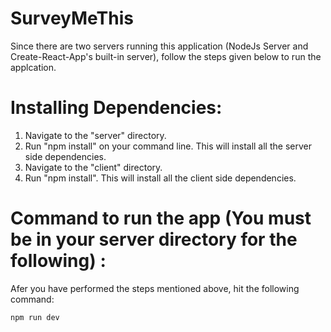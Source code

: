 # SurveyMeThis

Since there are two servers running this application (NodeJs Server and Create-React-App's built-in server), follow the steps given below to run the applcation. 

# Installing Dependencies:
    
 1) Navigate to the "server" directory.
 2) Run "npm install" on your command line. This will install all the server side dependencies. 
 3) Navigate to the "client" directory.
 4) Run "npm install". This will install all the client side dependencies.
 
# Command to run the app (You must be in your server directory for the following) :
Afer you have performed the steps mentioned above, hit the following command:
 
    npm run dev 
  
